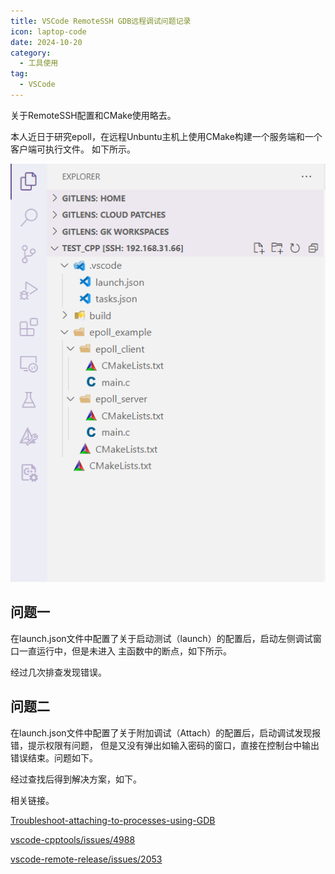 ```yaml
---
title: VSCode RemoteSSH GDB远程调试问题记录
icon: laptop-code
date: 2024-10-20
category:
  - 工具使用
tag:
  - VSCode
---
```


关于RemoteSSH配置和CMake使用略去。

本人近日于研究epoll，在远程Unbuntu主机上使用CMake构建一个服务端和一个客户端可执行文件。
如下所示。

![](/assets/self/project_1.png)

## 问题一

在launch.json文件中配置了关于启动测试（launch）的配置后，启动左侧调试窗口一直运行中，但是未进入
主函数中的断点，如下所示。



经过几次排查发现错误。



## 问题二

在launch.json文件中配置了关于附加调试（Attach）的配置后，启动调试发现报错，提示权限有问题，
但是又没有弹出如输入密码的窗口，直接在控制台中输出错误结束。问题如下。



经过查找后得到解决方案，如下。


相关链接。

[Troubleshoot-attaching-to-processes-using-GDB](https://github.com/Microsoft/MIEngine/wiki/Troubleshoot-attaching-to-processes-using-GDB)

[vscode-cpptools/issues/4988](https://github.com/microsoft/vscode-cpptools/issues/4988)

[vscode-remote-release/issues/2053](https://github.com/microsoft/vscode-remote-release/issues/2053)
